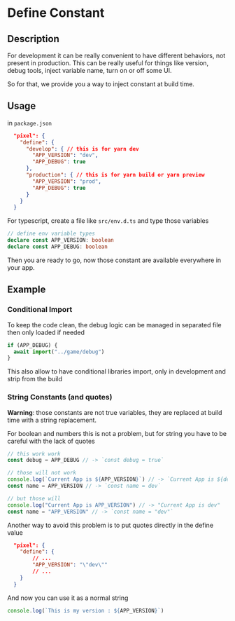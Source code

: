 # Define Constant

## Description

For development it can be really convenient to have different behaviors, not present in production.
This can be really useful for things like version, debug tools, inject variable name, turn on or off some UI.

So for that, we provide you a way to inject constant at build time.

## Usage

in `package.json`

```json
  "pixel": {
    "define": {
      "develop": { // this is for yarn dev
        "APP_VERSION": "dev",
        "APP_DEBUG": true
      },
      "production": { // this is for yarn build or yarn preview
        "APP_VERSION": "prod",
        "APP_DEBUG": true
      }
    }
  }
```

For typescript, create a file like `src/env.d.ts` and type those variables

```ts
// define env variable types
declare const APP_VERSION: boolean
declare const APP_DEBUG: boolean
```

Then you are ready to go, now those constant are available everywhere in your app.

## Example

### Conditional Import

To keep the code clean, the debug logic can be managed in separated file then only loaded if needed

```js
if (APP_DEBUG) {
  await import("../game/debug")
}
```

This also allow to have conditional libraries import, only in development and strip from the build

### String Constants (and quotes)

**Warning**: those constants are not true variables, they are replaced at build time with a string replacement.

For boolean and numbers this is not a problem, but for string you have to be careful with the lack of quotes

```js
// this work work
const debug = APP_DEBUG // -> `const debug = true`

// those will not work
console.log(`Current App is ${APP_VERSION}`) // -> `Current App is ${dev}`
const name = APP_VERSION // -> `const name = dev`

// but those will
console.log("Current App is APP_VERSION") // -> "Current App is dev"
const name = "APP_VERSION" // -> `const name = "dev"`
```

Another way to avoid this problem is to put quotes directly in the define value

```json
  "pixel": {
    "define": {
        // ...
        "APP_VERSION": "\"dev\""
        // ...
    }
  }
```

And now you can use it as a normal string

```ts
console.log(`This is my version : ${APP_VERSION}`)
```
